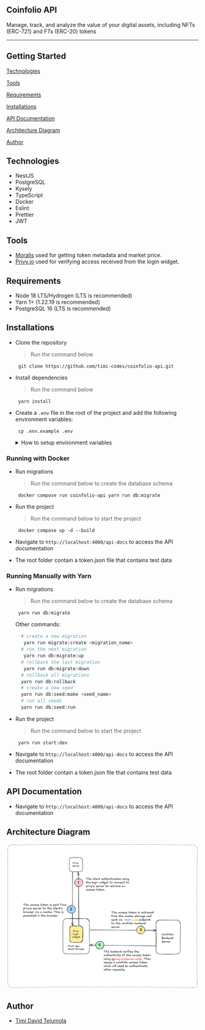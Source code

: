 ## Coinfolio API
Manage, track, and analyze the value of your digital assets, including NFTs (ERC-721) and FTs (ERC-20) tokens

---
## Getting Started

[Technologies](#technologies)

[Tools](#tools)

[Requirements](#requirements)

[Installations](#installations)

[API Documentation](#api-documentation)

[Architecture Diagram](#architecture-diagram)

[Author](#author)

## Technologies

- NestJS
- PostgreSQL
- Kysely
- TypeScript
- Docker
- Eslint
- Prettier
- JWT

## Tools
- [Moralis](https://developers.moralis.com/) used for getting token metadata and market price.
- [Privy.io](https://www.npmjs.com/package/@privy-io/server-auth) used for verifying access received from the login widget.


## Requirements

- Node 18 LTS/Hydrogen (LTS is recommended)
- Yarn 1+ (1.22.19 is recommended)
- PostgreSQL 16 (LTS is recommended)


## Installations

- Clone the repository
  > Run the command below 
  ```shell
   git clone https://github.com/timi-codes/coinfolio-api.git
  ```

- Install dependencies
  > Run the command below
  ```shell
   yarn install
  ```

- Create a `.env` file in the root of the project and add the following environment variables:
  ```shell
   cp .env.example .env
  ```
  <details>
    <summary>How to setup environment variables</summary>

    Below are the environment variables required for the project along with links to setup instructions for each service.

    ### Database Setup
    - `DB_HOST=localhost`
    - `DB_PORT=5432`
    - `DB_NAME=coinfolio`
    - `DB_USER=postgres`
    - `DB_PASSWORD=postgres`

    [Database Setup Guide](https://www.postgresql.org/download/)

    ### Moralis API Setup
    - `MORALIS_API_KEY=your-api-key-here`

    [Moralis Setup Guide](https://moralis.io/)

    ### JWT Configuration
    - `JWT_SECRET=your-jwt-secret`
    - `JWT_EXPIRES_IN=7d`
    - `JWT_ISSUER=coinfolio`
    - `JWT_AUDIENCE=coinfolio`

    [JWT Setup Guide](https://jwt.io/)

    ### Privy API Setup
    - `PRIVY_APP_ID=your-privy-app-id`
    - `PRIVY_APP_SECRET=your-privy-app-secret`

    [Privy Setup Guide](https://privy.io/)

    ### Redis Setup
    - `REDIS_HOST=localhost`
    - `REDIS_PORT=6379`

    [Redis Setup Guide](https://redis.io/docs/latest/operate/oss_and_stack/install/install-redis/)

  </details>

### Running with Docker

- Run migrations
  > Run the command below to create the database schema
  ```shell
   docker compose run coinfolio-api yarn run db:migrate
  ```

- Run the project
  > Run the command below to start the project
  ```shell
   docker compose up -d --build
  ```

- Navigate to `http://localhost:4000/api-docs` to access the API documentation
- The root folder contain a token.json file that contains test data

### Running Manually with Yarn
- Run migrations
  > Run the command below to create the database schema
  ```shell
   yarn run db:migrate
  ```
  Other commands:
    ```bash
      # create a new migration
       yarn run migrate:create <migration_name>
      # run the next migration
       yarn run db:migrate:up
      # rollback the last migration
       yarn run db:migrate:down
      # rollback all migrations
      yarn run db:rollback
      # create a new seed
      yarn run db:seed:make <seed_name>
      # run all seeds
      yarn run db:seed:run
    ```

- Run the project
  > Run the command below to start the project
  ```shell
   yarn run start:dev
  ```

- Navigate to `http://localhost:4000/api-docs` to access the API documentation
- The root folder contain a token.json file that contains test data


## API Documentation
- Navigate to `http://localhost:4000/api-docs` to access the API documentation

## Architecture Diagram
![Logo](./docs/auth-architecture-image.png)


## Author
- [Timi David Tejumola](https://linkedin.com/in/timitejumola)
